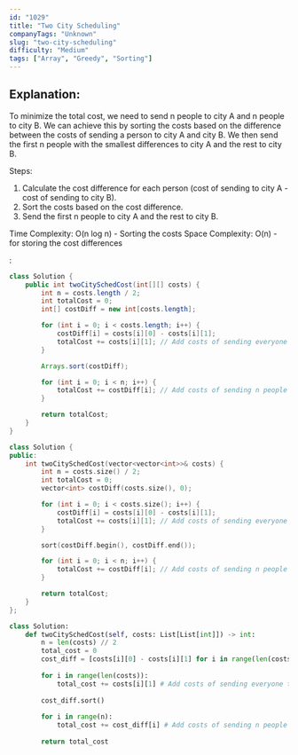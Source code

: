 ```yaml
---
id: "1029"
title: "Two City Scheduling"
companyTags: "Unknown"
slug: "two-city-scheduling"
difficulty: "Medium"
tags: ["Array", "Greedy", "Sorting"]
---
```


## Explanation:
To minimize the total cost, we need to send n people to city A and n people to city B. We can achieve this by sorting the costs based on the difference between the costs of sending a person to city A and city B. We then send the first n people with the smallest differences to city A and the rest to city B.

Steps:
1. Calculate the cost difference for each person (cost of sending to city A - cost of sending to city B).
2. Sort the costs based on the cost difference.
3. Send the first n people to city A and the rest to city B.

Time Complexity: O(n log n) - Sorting the costs
Space Complexity: O(n) - for storing the cost differences

:

```java
class Solution {
    public int twoCitySchedCost(int[][] costs) {
        int n = costs.length / 2;
        int totalCost = 0;
        int[] costDiff = new int[costs.length];

        for (int i = 0; i < costs.length; i++) {
            costDiff[i] = costs[i][0] - costs[i][1];
            totalCost += costs[i][1]; // Add costs of sending everyone to city B
        }

        Arrays.sort(costDiff);

        for (int i = 0; i < n; i++) {
            totalCost += costDiff[i]; // Add costs of sending n people to city A
        }

        return totalCost;
    }
}
```

```cpp
class Solution {
public:
    int twoCitySchedCost(vector<vector<int>>& costs) {
        int n = costs.size() / 2;
        int totalCost = 0;
        vector<int> costDiff(costs.size(), 0);

        for (int i = 0; i < costs.size(); i++) {
            costDiff[i] = costs[i][0] - costs[i][1];
            totalCost += costs[i][1]; // Add costs of sending everyone to city B
        }

        sort(costDiff.begin(), costDiff.end());

        for (int i = 0; i < n; i++) {
            totalCost += costDiff[i]; // Add costs of sending n people to city A
        }

        return totalCost;
    }
};
```

```python
class Solution:
    def twoCitySchedCost(self, costs: List[List[int]]) -> int:
        n = len(costs) // 2
        total_cost = 0
        cost_diff = [costs[i][0] - costs[i][1] for i in range(len(costs))]
        
        for i in range(len(costs)):
            total_cost += costs[i][1] # Add costs of sending everyone to city B
        
        cost_diff.sort()
        
        for i in range(n):
            total_cost += cost_diff[i] # Add costs of sending n people to city A
        
        return total_cost
```